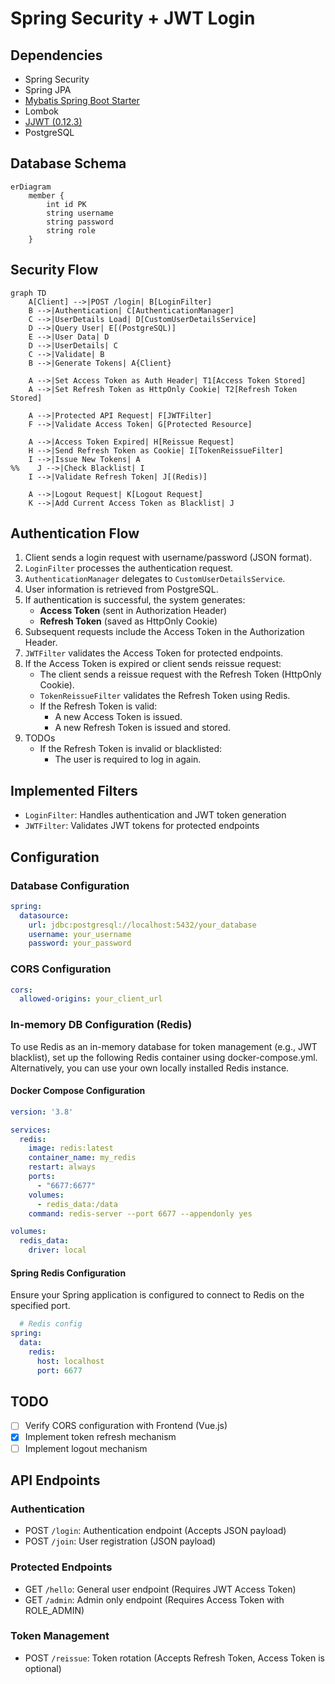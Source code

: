 # Spring Security + JWT Login

## Dependencies

- Spring Security
- Spring JPA
- [Mybatis Spring Boot Starter](https://mvnrepository.com/artifact/org.mybatis.spring.boot/mybatis-spring-boot-starter)
- Lombok
- [JJWT (0.12.3)](https://github.com/jwtk/jjwt)
- PostgreSQL

## Database Schema

```mermaid
erDiagram
    member {
        int id PK
        string username
        string password
        string role
    }
```

## Security Flow

```mermaid
graph TD
    A[Client] -->|POST /login| B[LoginFilter]
    B -->|Authentication| C[AuthenticationManager]
    C -->|UserDetails Load| D[CustomUserDetailsService]
    D -->|Query User| E[(PostgreSQL)]
    E -->|User Data| D
    D -->|UserDetails| C
    C -->|Validate| B
    B -->|Generate Tokens| A{Client}

    A -->|Set Access Token as Auth Header| T1[Access Token Stored]
    A -->|Set Refresh Token as HttpOnly Cookie| T2[Refresh Token Stored]

    A -->|Protected API Request| F[JWTFilter]
    F -->|Validate Access Token| G[Protected Resource]

    A -->|Access Token Expired| H[Reissue Request]
    H -->|Send Refresh Token as Cookie| I[TokenReissueFilter]
    I -->|Issue New Tokens| A
%%    J -->|Check Blacklist| I
    I -->|Validate Refresh Token| J[(Redis)]

    A -->|Logout Request| K[Logout Request]
    K -->|Add Current Access Token as Blacklist| J

```

## Authentication Flow

1. Client sends a login request with username/password (JSON format).
2. `LoginFilter` processes the authentication request.
3. `AuthenticationManager` delegates to `CustomUserDetailsService`.
4. User information is retrieved from PostgreSQL.
5. If authentication is successful, the system generates:
    - **Access Token** (sent in Authorization Header)
    - **Refresh Token** (saved as HttpOnly Cookie)
6. Subsequent requests include the Access Token in the Authorization Header.
7. `JWTFilter` validates the Access Token for protected endpoints.
8. If the Access Token is expired or client sends reissue request:
    - The client sends a reissue request with the Refresh Token (HttpOnly Cookie).
    - `TokenReissueFilter` validates the Refresh Token using Redis.
    - If the Refresh Token is valid:
        - A new Access Token is issued.
        - A new Refresh Token is issued and stored.
9. TODOs
    - If the Refresh Token is invalid or blacklisted:
        - The user is required to log in again.


## Implemented Filters

- `LoginFilter`: Handles authentication and JWT token generation
- `JWTFilter`: Validates JWT tokens for protected endpoints

## Configuration

### Database Configuration
```yaml
spring:
  datasource:
    url: jdbc:postgresql://localhost:5432/your_database
    username: your_username
    password: your_password
```

### CORS Configuration
```yaml
cors:
  allowed-origins: your_client_url
```

### In-memory DB Configuration (Redis)

To use Redis as an in-memory database for token management (e.g., JWT blacklist), set up the following Redis container using docker-compose.yml.
Alternatively, you can use your own locally installed Redis instance.

#### Docker Compose Configuration
```yaml
version: '3.8'

services:
  redis:
    image: redis:latest
    container_name: my_redis
    restart: always
    ports:
      - "6677:6677"
    volumes:
      - redis_data:/data
    command: redis-server --port 6677 --appendonly yes

volumes:
  redis_data:
    driver: local
```

#### Spring Redis Configuration

Ensure your Spring application is configured to connect to Redis on the specified port.

```yml
  # Redis config
spring:
  data:
    redis:
      host: localhost
      port: 6677
```

## TODO

- [ ] Verify CORS configuration with Frontend (Vue.js)
- [x] Implement token refresh mechanism
- [ ] Implement logout mechanism

## API Endpoints

### Authentication
- POST `/login`: Authentication endpoint (Accepts JSON payload)
- POST `/join`: User registration (JSON payload)

### Protected Endpoints
- GET `/hello`: General user endpoint (Requires JWT Access Token)
- GET `/admin`: Admin only endpoint (Requires Access Token with ROLE_ADMIN)

### Token Management
- POST `/reissue`: Token rotation (Accepts Refresh Token, Access Token is optional)